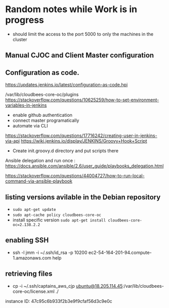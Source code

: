 # Random notes while Work is in progress

- should limit the access to the port 5000 to only the machines in the cluster

## Manual CJOC and Client Master configuration

## Configuration as code.

https://updates.jenkins.io/latest/configuration-as-code.hpi

/var/lib/cloudbees-core-oc/plugins 
https://stackoverflow.com/questions/10625259/how-to-set-environment-variables-in-jenkins

* enable github authentication
* connect master programatically
* automate via CLI

https://stackoverflow.com/questions/17716242/creating-user-in-jenkins-via-api
https://wiki.jenkins.io/display/JENKINS/Groovy+Hook+Script
* Create init.groovy.d directory and put scripts there

Ansible delegation and run once : https://docs.ansible.com/ansible/2.6/user_guide/playbooks_delegation.html

https://stackoverflow.com/questions/44004727/how-to-run-local-command-via-ansible-playbook


## listing versions avilable in the Debian repository

* `sudo apt-get update`
* `sudo apt-cache policy cloudbees-core-oc`
* install specific version `sudo apt-get install cloudbees-core-oc=2.138.2.2`

## enabling SSH
* ssh -l jmm -i ~/.ssh/id_rsa -p 10200 ec2-54-164-201-94.compute-1.amazonaws.com help

## retrieving files
- cp  -i ~/.ssh/captains_aws_cjp ubuntu@18.205.114.45:/var/lib/cloudbees-core-oc/license.xml ./

instance ID: 47c95c6b933f2b3e9f9cfaf56d3c9e0c



